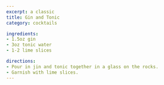 ```yaml
---
excerpt: a classic
title: Gin and Tonic
category: cocktails

ingredients:
- 1.5oz gin
- 3oz tonic water
- 1-2 lime slices

directions:
- Pour in jin and tonic together in a glass on the rocks.
- Garnish with lime slices.
---
```

